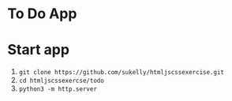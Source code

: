 # **To Do App**

# Start app

1. `git clone https://github.com/sukelly/htmljscssexercise.git`
2. `cd htmljscssexercse/todo`
3. `python3 -m http.server`

